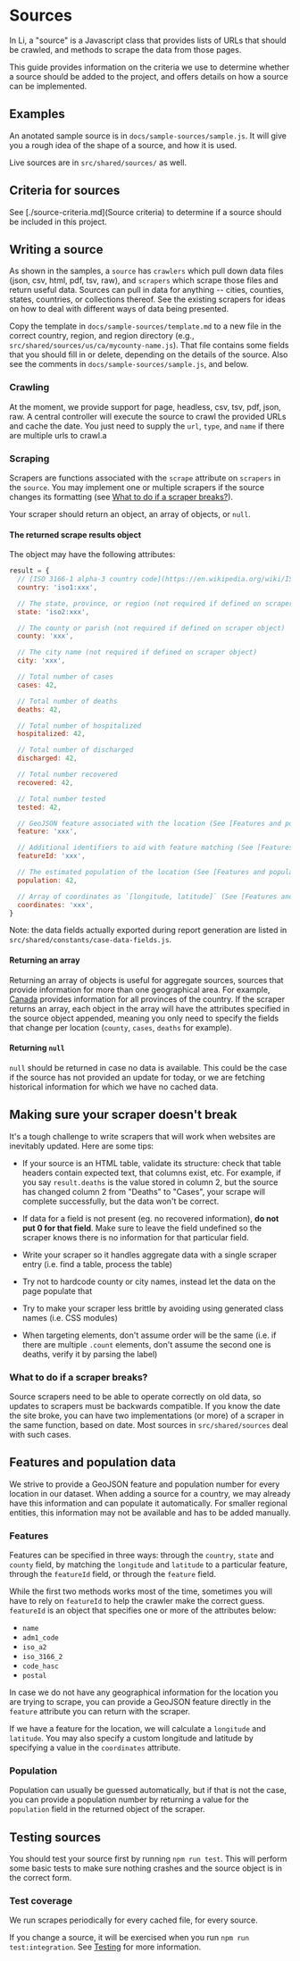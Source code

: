 # Sources

In Li, a "source" is a Javascript class that provides lists of URLs that should be crawled, and methods to scrape the data from those pages.

This guide provides information on the criteria we use to determine whether a source should be added to the project, and offers details on how a source can be implemented.

## Examples

An anotated sample source is in `docs/sample-sources/sample.js`. It will give you a rough idea of the shape of a source, and how it is used.

Live sources are in `src/shared/sources/` as well.

## Criteria for sources

See [./source-criteria.md](Source criteria) to determine if a source should be included in this project.

## Writing a source

As shown in the samples, a `source` has `crawlers` which pull down data files (json, csv, html, pdf, tsv, raw), and `scrapers` which scrape those files and return useful data. Sources can pull in data for anything -- cities, counties, states, countries, or collections thereof. See the existing scrapers for ideas on how to deal with different ways of data being presented.

Copy the template in `docs/sample-sources/template.md` to a new file in the correct country, region, and region directory (e.g., `src/shared/sources/us/ca/mycounty-name.js`). That file contains some fields that you should fill in or delete, depending on the details of the source. Also see the comments in `docs/sample-sources/sample.js`, and below.

### Crawling

At the moment, we provide support for page, headless, csv, tsv, pdf, json, raw. A central controller will execute the source to crawl the provided URLs and cache the date. You just need to supply the `url`, `type`, and `name` if there are multiple urls to crawl.a

### Scraping

Scrapers are functions associated with the `scrape` attribute on `scrapers` in the `source`. You may implement one or multiple scrapers if the source changes its formatting (see [What to do if a scraper breaks?](#what-to-do-if-a-scraper-breaks)).

Your scraper should return an object, an array of objects, or `null`.

#### The returned scrape results object

The object may have the following attributes:

```javascript
result = {
  // [ISO 3166-1 alpha-3 country code](https://en.wikipedia.org/wiki/ISO_3166-1_alpha-3) [required]
  country: 'iso1:xxx',

  // The state, province, or region (not required if defined on scraper object)
  state: 'iso2:xxx',

  // The county or parish (not required if defined on scraper object)
  county: 'xxx',

  // The city name (not required if defined on scraper object)
  city: 'xxx',

  // Total number of cases
  cases: 42,

  // Total number of deaths
  deaths: 42,

  // Total number of hospitalized
  hospitalized: 42,

  // Total number of discharged
  discharged: 42,

  // Total number recovered
  recovered: 42,

  // Total number tested
  tested: 42,

  // GeoJSON feature associated with the location (See [Features and population data](#features-and-population-data))
  feature: 'xxx',

  // Additional identifiers to aid with feature matching (See [Features and population data](#features-and-population-data))
  featureId: 'xxx',

  // The estimated population of the location (See [Features and population data](#features-and-population-data))
  population: 42,

  // Array of coordinates as `[longitude, latitude]` (See [Features and population data](#features-and-population-data))
  coordinates: 'xxx',
}
```

Note: the data fields actually exported during report generation are listed in `src/shared/constants/case-data-fields.js`.

#### Returning an array

Returning an array of objects is useful for aggregate sources, sources that provide information for more than one geographical area. For example, [Canada](https://www.canada.ca/en/public-health/services/diseases/2019-novel-coronavirus-infection.html?topic=tilelink) provides information for all provinces of the country. If the scraper returns an array, each object in the array will have the attributes specified in the source object appended, meaning you only need to specify the fields that change per location (`county`, `cases`, `deaths` for example).

#### Returning `null`

`null` should be returned in case no data is available. This could be the case if the source has not provided an update for today, or we are fetching historical information for which we have no cached data.

## Making sure your scraper doesn't break

It's a tough challenge to write scrapers that will work when websites are inevitably updated. Here are some tips:

- If your source is an HTML table, validate its structure: check that   table headers contain expected text, that columns exist, etc. For   example, if you say `result.deaths` is the value stored in column 2,   but the source has changed column 2 from "Deaths" to "Cases", your   scrape will complete successfully, but the data won't be correct.

- If data for a field is not present (eg. no recovered information),   **do not put 0 for that field**. Make sure to leave the field   undefined so the scraper knows there is no information for that   particular field.

- Write your scraper so it handles aggregate data with a single   scraper entry (i.e. find a table, process the table)

- Try not to hardcode county or city names, instead let the data on   the page populate that

- Try to make your scraper less brittle by avoiding using generated   class names (i.e. CSS modules)

- When targeting elements, don't assume order will be the same   (i.e. if there are multiple `.count` elements, don't assume the   second one is deaths, verify it by parsing the label)


### What to do if a scraper breaks?

Source scrapers need to be able to operate correctly on old data, so updates to scrapers must be backwards compatible. If you know the date the site broke, you can have two implementations (or more) of a scraper in the same function, based on date. Most sources in `src/shared/sources` deal with such cases.

## Features and population data

We strive to provide a GeoJSON feature and population number for every location in our dataset. When adding a source for a country, we may already have this information and can populate it automatically. For smaller regional entities, this information may not be available and has to be added manually.

### Features

Features can be specified in three ways: through the `country`, `state` and `county` field, by matching the `longitude` and `latitude` to a particular feature, through the `featureId` field, or through the `feature` field.

While the first two methods works most of the time, sometimes you will have to rely on `featureId` to help the crawler make the correct guess. `featureId` is an object that specifies one or more of the attributes below:

- `name`
- `adm1_code`
- `iso_a2`
- `iso_3166_2`
- `code_hasc`
- `postal`

In case we do not have any geographical information for the location you are trying to scrape, you can provide a GeoJSON feature directly in the `feature` attribute you can return with the scraper.

If we have a feature for the location, we will calculate a `longitude` and `latitude`. You may also specify a custom longitude and latitude by specifying a value in the `coordinates` attribute.

### Population

Population can usually be guessed automatically, but if that is not the case, you can provide a population number by returning a value for the `population` field in the returned object of the scraper.

## Testing sources

You should test your source first by running `npm run test`. This will perform some basic tests to make sure nothing crashes and the source object is in the correct form.

### Test coverage

We run scrapes periodically for every cached file, for every source.

If you change a source, it will be exercised when you run `npm run test:integration`. See [Testing](./testing.md) for more information.